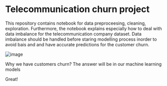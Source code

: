# Telecommunication churn project

This repository contains notebook for data preproceesing, cleaning, exploration. Furthermore,  the notebook explains especially how to deal with data imbalance  for the telecommunication company dataset. Data imbalance should be handled before staring modelling process inorder to avoid bais and and have accurate predictions for the customer churn.


![image](https://user-images.githubusercontent.com/53411455/135700863-1d2e5c0c-ec3f-46ce-bef6-0cc616267e96.png)

Why we have  customers churn?
The answer will be in our machine learning models

Great!
